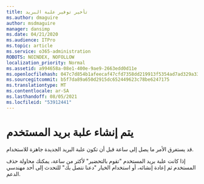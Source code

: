 ```yaml
---
title: تأخير توفير علبة البريد
ms.author: dmaguire
author: msdmaguire
manager: dansimp
ms.date: 04/21/2020
ms.audience: ITPro
ms.topic: article
ms.service: o365-administration
ROBOTS: NOINDEX, NOFOLLOW
localization_priority: Normal
ms.assetid: a994658a-08e1-400e-9ae9-2663edd0d11e
ms.openlocfilehash: 047c7d854b1afeecaf47cfd7358dd219913f5354ad7ad329a33a795c75da5d7f
ms.sourcegitcommit: b5f7da89a650d2915dc652449623c78be6247175
ms.translationtype: MT
ms.contentlocale: ar-SA
ms.lasthandoff: 08/05/2021
ms.locfileid: "53912441"
---
```

# <a name="your-users-mailbox-is-being-created"></a>يتم إنشاء علبة بريد المستخدم

قد يستغرق الأمر ما يصل إلى ساعة قبل أن تكون علبة البريد الجديدة جاهزة للاستخدام.
  
إذا كانت علبة بريد المستخدم "تقوم بالتحضير" لأكثر من ساعة، يمكنك محاولة حذف المستخدم ثم إعادة إنشائه، أو استخدام الخيار "دعنا نتصل بك" للتحدث إلى أحد مهندسي الدعم.
  

